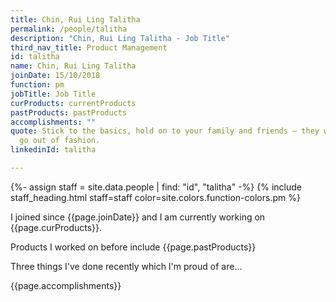 ```yaml
---
title: Chin, Rui Ling Talitha
permalink: /people/talitha
description: "Chin, Rui Ling Talitha - Job Title"
third_nav_title: Product Management
id: talitha
name: Chin, Rui Ling Talitha
joinDate: 15/10/2018
function: pm
jobTitle: Job Title
curProducts: currentProducts
pastProducts: pastProducts
accomplishments: ""
quote: Stick to the basics, hold on to your family and friends – they will never
  go out of fashion.
linkedinId: talitha

---
```


{%- assign staff = site.data.people | find: "id", "talitha" -%}
{% include staff_heading.html staff=staff color=site.colors.function-colors.pm %}

<p>I joined since {{page.joinDate}} and I am currently working on {{page.curProducts}}.</p>

<p>Products I worked on before include {{page.pastProducts}}</p>

<p>Three things I've done recently which I'm proud of are...</p>
{{page.accomplishments}}
